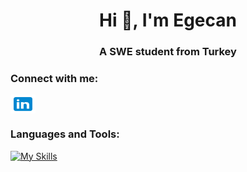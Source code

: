 <h1 align="center">Hi 👋, I'm Egecan</h1>

<h3 align="center">A SWE student from Turkey</h3>

<h3 align="left">Connect with me:</h3>
<p align="left">
<a href="https://www.linkedin.com/in/egecan-evgin-6533931ab/" target="blank"><img align="center" src="https://github.com/egecancevgin/egecancevgin/blob/main/icons8-linkedin.svg" alt="egecan-evgin" height="30" width="40" /></a>
</p>

### Languages and Tools:
[![My Skills](https://skillicons.dev/icons?i=py,linux,redhat,bash,ansible,fastapi,django,mongodb,git,docker,prometheus,grafana,sklearn,tensorflow)](https://skillicons.dev)


